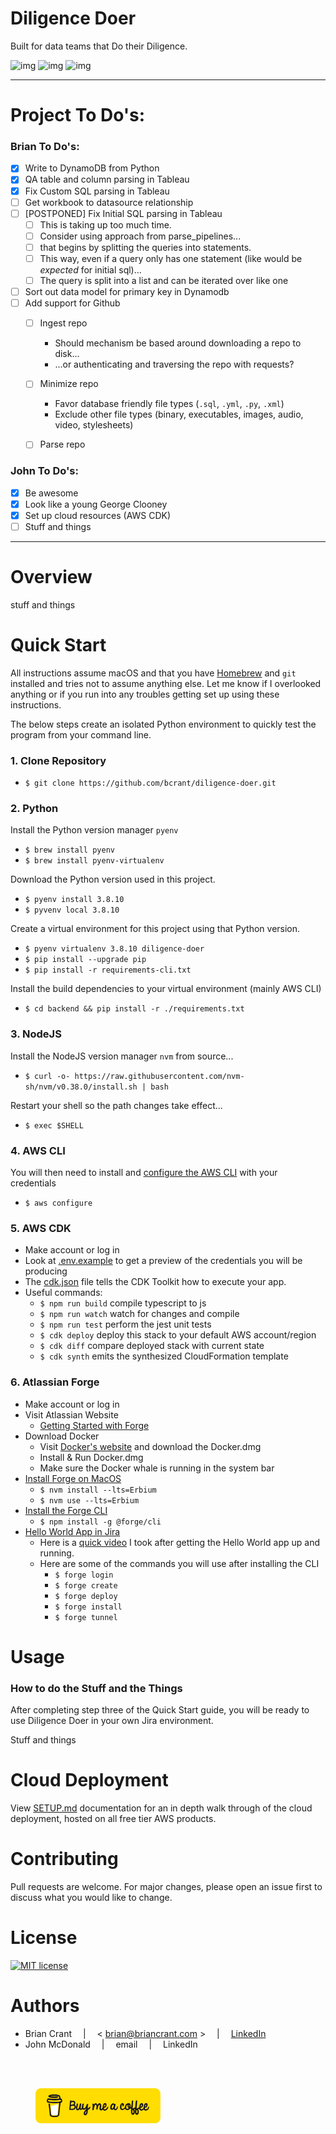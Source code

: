 # Diligence Doer
Built for data teams that Do their Diligence.

[comment]: <> (> I am a little teapot. [Watch demo video on YouTube.]&#40;https://www.youtube.com/watch?v=4to2ln6pME8&#41;)

![img](https://img.shields.io/badge/Powered%20by-Atlassian%20Forge-blue.svg) ![img](https://img.shields.io/badge/style-API-4A154B?label=Jira&logo=Jira) ![img](https://img.shields.io/badge/style-API-E97627?label=Tableau&logo=Tableau)  

----

# Project To Do's:
### Brian To Do's:
- [x] Write to DynamoDB from Python
- [x] QA table and column parsing in Tableau 
- [x] Fix Custom SQL parsing in Tableau
- [ ] Get workbook to datasource relationship
- [ ] [POSTPONED] Fix Initial SQL parsing in Tableau
  - [ ] This is taking up too much time.
  - [ ] Consider using approach from parse_pipelines...
  - [ ] that begins by splitting the queries into statements.
  - [ ] This way, even if a query only has one statement (like would be _expected_ for initial sql)...
  - [ ] The query is split into a list and can be iterated over like one
- [ ] Sort out data model for primary key in Dynamodb
- [ ] Add support for Github
  - [ ] Ingest repo
    - Should mechanism be based around downloading a repo to disk...
    - ...or authenticating and traversing the repo with requests?
  - [ ] Minimize repo
    - Favor database friendly file types (`.sql`, `.yml`, `.py`, `.xml`)
    - Exclude other file types (binary, executables, images, audio, video, stylesheets)
  - [ ] Parse repo


### John To Do's:
- [x] Be awesome
- [x] Look like a young George Clooney 
- [x] Set up cloud resources (AWS CDK)
- [ ] Stuff and things

----

# Overview
stuff and things

# Quick Start
All instructions assume macOS and that you have [Homebrew](https://brew.sh/) and `git` installed and tries not to assume anything else. Let me know if I overlooked anything or if you run into any troubles getting set up using these instructions.

The below steps create an isolated Python environment to quickly test the program from your command line. 

### 1. Clone Repository
- `$ git clone https://github.com/bcrant/diligence-doer.git`

### 2. Python
Install the Python version manager `pyenv`
- `$ brew install pyenv`
- `$ brew install pyenv-virtualenv`
  
Download the Python version used in this project.
- `$ pyenv install 3.8.10`
- `$ pyvenv local 3.8.10`

Create a virtual environment for this project using that Python version.
- `$ pyenv virtualenv 3.8.10 diligence-doer`
- `$ pip install --upgrade pip`
- `$ pip install -r requirements-cli.txt`

Install the build dependencies to your virtual environment (mainly AWS CLI)
- `$ cd backend && pip install -r ./requirements.txt`

### 3. NodeJS
Install the NodeJS version manager `nvm` from source...
- `$ curl -o- https://raw.githubusercontent.com/nvm-sh/nvm/v0.38.0/install.sh | bash`

Restart your shell so the path changes take effect...
- `$ exec $SHELL`

### 4. AWS CLI
You will then need to install and 
[configure the AWS CLI](https://docs.aws.amazon.com/cli/latest/userguide/cli-configure-quickstart.html) 
with your credentials
- `$ aws configure`

### 5. AWS CDK 
- Make account or log in
- Look at [.env.example](backend/.env.example) to get a preview of the credentials 
  you will be producing
- The [cdk.json](backend/cdk.json) file tells the CDK Toolkit how to execute your app.
- Useful commands:
  * `$ npm run build`   compile typescript to js
  * `$ npm run watch`   watch for changes and compile
  * `$ npm run test`    perform the jest unit tests
  * `$ cdk deploy`      deploy this stack to your default AWS account/region
  * `$ cdk diff`        compare deployed stack with current state
  * `$ cdk synth`       emits the synthesized CloudFormation template

### 6. Atlassian Forge
- Make account or log in
- Visit Atlassian Website
  - [Getting Started with Forge](https://developer.atlassian.com/platform/forge/getting-started/)
- Download Docker
  - Visit [Docker's website](https://hub.docker.com/editions/community/docker-ce-desktop-mac/) 
    and download the Docker.dmg
  - Install & Run Docker.dmg
  - Make sure the Docker whale is running in the system bar
- [Install Forge on MacOS](https://developer.atlassian.com/platform/forge/installing-forge-on-macos/)
  - `$ nvm install --lts=Erbium`
  - `$ nvm use --lts=Erbium`
- [Install the Forge CLI](https://developer.atlassian.com/platform/forge/getting-started/#install-the-forge-cli)
  - `$ npm install -g @forge/cli`
- [Hello World App in Jira](https://developer.atlassian.com/platform/forge/build-a-hello-world-app-in-jira/)
  - Here is a [quick video](documentation/images/Forge_Jira_HelloWorld.mp4) I took after getting the Hello World app up and running.
  - Here are some of the commands you will use after installing the CLI
    - `$ forge login`
    - `$ forge create`
    - `$ forge deploy`
    - `$ forge install`
    - `$ forge tunnel`
    

# Usage
### How to do the Stuff and the Things

After completing step three of the Quick Start guide, you will be ready to use Diligence Doer in your own Jira environment.

Stuff and things

# Cloud Deployment
View [SETUP.md](documentation/SETUP.md) documentation for an in depth walk through of the cloud deployment, hosted on all free tier AWS products.


# Contributing  
Pull requests are welcome. For major changes, please open an issue first to discuss what you would like to change.  


# License  
[![MIT license](https://img.shields.io/badge/License-MIT-blue.svg)](https://choosealicense.com/licenses/mit/)  


# Authors 
- Brian Crant &emsp;|&emsp; < brian@briancrant.com > &emsp;|&emsp; [LinkedIn](https://www.linkedin.com/in/briancrant/)
- John McDonald &emsp;|&emsp; email &emsp;|&emsp; LinkedIn  

<br><br>
<figure>
    <a href="https://paypal.me/briancrant?locale.x=en_US"> 
        <img src="documentation/images/bmc-button.png" alt="Buy us coffee" width="200" />
    </a>
</figure>

<br><br>